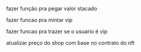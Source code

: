 fazer função pra pegar valor stacado

fazer funcao pra mintar vip

fazer funcao pra trazer se o usuario é vip

atualizar preço do shop com base no contrato do nft
